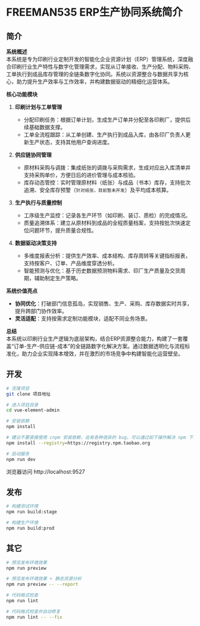 # FREEMAN535 ERP生产协同系统简介

## 简介

**系统概述**  
本系统是专为印刷行业定制开发的智能化企业资源计划（ERP）管理系统，深度融合印刷行业生产特性与数字化管理需求，实现从订单接收、生产分配、物料采购、工单执行到成品库存管理的全链条数字化协同。系统以资源整合与数据共享为核心，助力提升生产效率与工作效率，并构建数据驱动的精细化运营体系。

**核心功能模块**  
1. **印刷计划与工单管理**  
   - 分配印刷任务：根据订单计划，生成生产订单并分配至各印刷厂，提供后续基础数据支撑。  
   - 工单全流程跟踪：从工单创建、生产执行到成品入库，由各印厂负责人更新生产状态，支持其他用户查询进度。  

2. **供应链协同管理**  
   - 原材料采购与调拨：集成纸张的调拨与采购需求，生成对应出入库清单并支持采购单价，方便日后的进价管理与成本核验。  
   - 库存动态管控：实时管理原材料（纸张）与成品（书本）库存，支持批次追溯、安全库存预警（`针对纸张，目前暂未开发`）及平均成本核算。
3. **生产执行与质量控制**  
   - 工序级生产监控：记录各生产环节（如印刷、装订、质检）的完成情况。
   - 质量追溯体系：建立从原材料到成品的全程质量档案，支持按批次快速定位问题环节，提升质量合规性。  

4. **数据驱动决策支持**  
   - 多维度报表分析：提供生产效率、成本结构、库存周转等关键指标报表，支持按客户、订单、产品维度穿透分析。  
   - 智能预测与优化：基于历史数据预测物料需求、印厂生产质量及交货周期，辅助制定生产策略。  

**系统价值亮点**  
- **协同优化**：打破部门信息孤岛，实现销售、生产、采购、库存数据实时共享，提升跨部门协作效率。  
- **灵活适配**：支持按需求定制功能模块，适配不同业务场景。  

**总结**  
本系统以印刷行业生产逻辑为底层架构，结合ERP资源整合能力，构建了一套覆盖“订单-生产-供应链-成本”的全链路数字化解决方案。通过数据透明化与流程标准化，助力企业实现降本增效，并在激烈的市场竞争中构建智能化运营壁垒。



## 开发

```bash
# 克隆项目
git clone 项目地址

# 进入项目目录
cd vue-element-admin

# 安装依赖
npm install

# 建议不要直接使用 cnpm 安装依赖，会有各种诡异的 bug。可以通过如下操作解决 npm 下载速度慢的问题
npm install --registry=https://registry.npm.taobao.org

# 启动服务
npm run dev
```

浏览器访问 http://localhost:9527

## 发布

```bash
# 构建测试环境
npm run build:stage

# 构建生产环境
npm run build:prod
```

## 其它

```bash
# 预览发布环境效果
npm run preview

# 预览发布环境效果 + 静态资源分析
npm run preview -- --report

# 代码格式检查
npm run lint

# 代码格式检查并自动修复
npm run lint -- --fix
```
